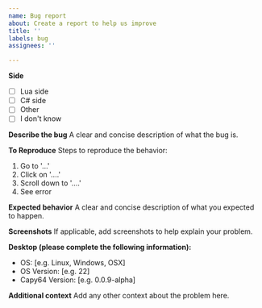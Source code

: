 ```yaml
---
name: Bug report
about: Create a report to help us improve
title: ''
labels: bug
assignees: ''

---
```


**Side**
- [ ] Lua side
- [ ] C# side
- [ ] Other
- [ ] I don't know

**Describe the bug**
A clear and concise description of what the bug is.

**To Reproduce**
Steps to reproduce the behavior:
1. Go to '...'
2. Click on '....'
3. Scroll down to '....'
4. See error

**Expected behavior**
A clear and concise description of what you expected to happen.

**Screenshots**
If applicable, add screenshots to help explain your problem.

**Desktop (please complete the following information):**
 - OS: [e.g. Linux, Windows, OSX]
 - OS Version: [e.g. 22]
 - Capy64 Version: [e.g. 0.0.9-alpha]

**Additional context**
Add any other context about the problem here.
